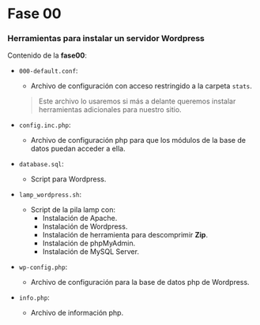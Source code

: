 # Fase 00
### Herramientas para instalar un servidor Wordpress 
Contenido de la **fase00**:

- ```000-default.conf```:
	- Archivo de configuración con acceso restringido a la carpeta ```stats```. 
    > Este archivo lo usaremos si más a delante queremos instalar herramientas adicionales para nuestro sitio. 

- ```config.inc.php```:
	- Archivo de configuración php para que los módulos de la base de datos puedan acceder a ella.

- ```database.sql```:
	- Script para Wordpress.

- ```lamp_wordpress.sh```:
	- Script de la pila lamp con:
		- Instalación de Apache.
		- Instalación de Wordpress.
		- Instalación de herramienta para descomprimir **Zip**.
		- Instalación de phpMyAdmin.
		- Instalación de MySQL Server.

- ```wp-config.php```:
	- Archivo de configuración para la base de datos php de Wordpress.

- ```info.php```:
	- Archivo de información php.